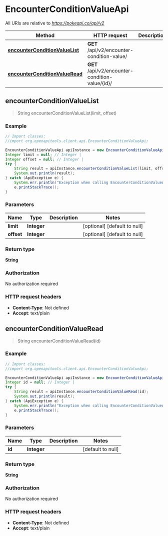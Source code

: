 # EncounterConditionValueApi

All URIs are relative to *https://pokeapi.co/api/v2*

Method | HTTP request | Description
------------- | ------------- | -------------
[**encounterConditionValueList**](EncounterConditionValueApi.md#encounterConditionValueList) | **GET** /api/v2/encounter-condition-value/ | 
[**encounterConditionValueRead**](EncounterConditionValueApi.md#encounterConditionValueRead) | **GET** /api/v2/encounter-condition-value/{id}/ | 



## encounterConditionValueList

> String encounterConditionValueList(limit, offset)



### Example

```java
// Import classes:
//import org.openapitools.client.api.EncounterConditionValueApi;

EncounterConditionValueApi apiInstance = new EncounterConditionValueApi();
Integer limit = null; // Integer | 
Integer offset = null; // Integer | 
try {
    String result = apiInstance.encounterConditionValueList(limit, offset);
    System.out.println(result);
} catch (ApiException e) {
    System.err.println("Exception when calling EncounterConditionValueApi#encounterConditionValueList");
    e.printStackTrace();
}
```

### Parameters


Name | Type | Description  | Notes
------------- | ------------- | ------------- | -------------
 **limit** | **Integer**|  | [optional] [default to null]
 **offset** | **Integer**|  | [optional] [default to null]

### Return type

**String**

### Authorization

No authorization required

### HTTP request headers

- **Content-Type**: Not defined
- **Accept**: text/plain


## encounterConditionValueRead

> String encounterConditionValueRead(id)



### Example

```java
// Import classes:
//import org.openapitools.client.api.EncounterConditionValueApi;

EncounterConditionValueApi apiInstance = new EncounterConditionValueApi();
Integer id = null; // Integer | 
try {
    String result = apiInstance.encounterConditionValueRead(id);
    System.out.println(result);
} catch (ApiException e) {
    System.err.println("Exception when calling EncounterConditionValueApi#encounterConditionValueRead");
    e.printStackTrace();
}
```

### Parameters


Name | Type | Description  | Notes
------------- | ------------- | ------------- | -------------
 **id** | **Integer**|  | [default to null]

### Return type

**String**

### Authorization

No authorization required

### HTTP request headers

- **Content-Type**: Not defined
- **Accept**: text/plain

